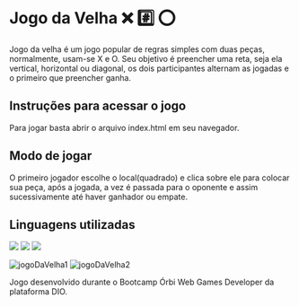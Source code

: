 # Jogo da Velha  :x: :hash: :o:
Jogo da velha é um jogo popular de regras simples com duas peças, normalmente, usam-se X e O. Seu objetivo é preencher uma reta, seja ela vertical, horizontal ou diagonal, os dois participantes alternam as jogadas e o primeiro que preencher ganha. 

## Instruções para acessar o jogo
Para jogar basta abrir o arquivo index.html em seu navegador.

## Modo de jogar
O primeiro jogador escolhe o local(quadrado) e clica sobre ele para colocar sua peça, após a jogada, a vez é passada para o oponente e assim sucessivamente até haver ganhador ou empate.

## Linguagens utilizadas
<img src = "https://img.shields.io/badge/HTML5-E34F26?style=for-the-badge&logo=html5&logoColor=white" /> <img src = "https://img.shields.io/badge/CSS3-1572B6?style=for-the-badge&logo=css3&logoColor=white)" /> <img src = "https://img.shields.io/badge/JavaScript-323330?style=for-the-badge&logo=javascript&logoColor=F7DF1E" />

![jogoDaVelha1](https://user-images.githubusercontent.com/49910058/165104779-9ae5ee3f-76a2-4e80-b667-1d5c147867c7.png)
![jogoDaVelha2](https://user-images.githubusercontent.com/49910058/165104784-5bb4e979-8f29-414a-857d-95161d9b9c04.png)


Jogo desenvolvido durante o Bootcamp Órbi Web Games Developer da plataforma DIO.
